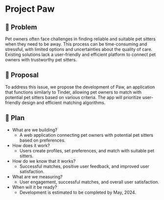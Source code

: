 # Project Paw

## 👀 Problem

Pet owners often face challenges in finding reliable and suitable pet sitters when they need to be away. This process can be time-consuming and stressful, with limited options and uncertainties about the quality of care. Existing solutions lack a user-friendly and efficient platform to connect pet owners with trustworthy pet sitters.

## 💭 Proposal

To address this issue, we propose the development of Paw, an application that functions similarly to Tinder, allowing pet owners to match with potential pet sitters based on various criteria. The app will prioritize user-friendly design and efficient matching algorithms.

## 🛫 Plan

- What are we building?
  - A web application connecting pet owners with potential pet sitters based on preferences.
- How does it work?
  - Users create profiles, set preferences, and match with suitable pet sitters.
- How do we know that it works?
  - Successful matches, positive user feedback, and improved user satisfaction.
- What are we measuring?
  - User engagement, successful matches, and overall user satisfaction.
- When will it be ready?
  - Development is estimated to be completed by May, 2024.
